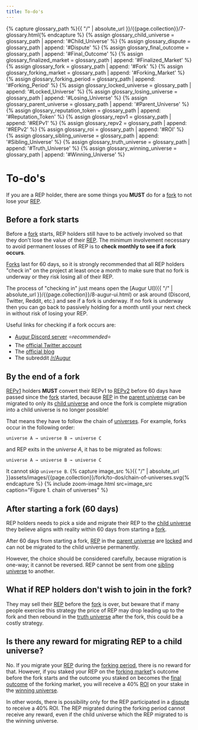 ```yaml
---
title: To-do's
---
```

{% capture glossary_path %}{{ "/" | absolute_url }}/{{page.collection}}/7-glossary.html{% endcapture %}
{% assign glossary_child_universe = glossary_path | append: '#Child_Universe' %}
{% assign glossary_dispute = glossary_path | append: '#Dispute' %}
{% assign glossary_final_outcome = glossary_path | append: '#Final_Outcome' %}
{% assign glossary_finalized_market = glossary_path | append: '#Finalized_Market' %}
{% assign glossary_fork = glossary_path | append: '#Fork' %}
{% assign glossary_forking_market = glossary_path | append: '#Forking_Market' %}
{% assign glossary_forking_period = glossary_path | append: '#Forking_Period' %}
{% assign glossary_locked_universe = glossary_path | append: '#Locked_Universe' %}
{% assign glossary_losing_universe = glossary_path | append: '#Losing_Universe' %}
{% assign glossary_parent_universe = glossary_path | append: '#Parent_Universe' %}
{% assign glossary_reputation_token = glossary_path | append: '#Reputation_Token' %}
{% assign glossary_repv1 = glossary_path | append: '#REPv1' %}
{% assign glossary_repv2 = glossary_path | append: '#REPv2' %}
{% assign glossary_roi = glossary_path | append: '#ROI' %}
{% assign glossary_sibling_universe = glossary_path | append: '#Sibling_Universe' %}
{% assign glossary_truth_universe = glossary_path | append: '#Truth_Universe' %}
{% assign glossary_winning_universe = glossary_path | append: '#Winning_Universe' %}

# To-do's
If you are a REP holder, there are some things you **MUST** do for a [fork]({{glossary_fork}}) to not lose your [REP]({{glossary_reputation_token}}).

## Before a fork starts
Before a [fork]({{glossary_fork}}) starts, REP holders still have to be actively involved so that they don't lose the value of their [REP]({{glossary_reputation_token}}). The minimum involvement necessary to avoid permanent losses of REP is to **check monthly to see if a fork occurs**.

[Forks]({{glossary_fork}}) last for 60 days, so it is strongly recommended that all REP holders "check in" on the project at least once a month to make sure that no fork is underway or they risk losing all of their REP.

The process of "checking in" just means open the [Augur UI]({{ "/" | absolute_url }}/{{page.collection}}/8-augur-ui.html) or ask around (Discord, Twitter, Reddit, etc.) and see if a fork is underway. If no fork is underway then you can go back to passively holding for a month until your next check in without risk of losing your REP.

Useful links for checking if a fork occurs are:
 - [Augur Discord server](https://invite.augur.net)  ⭐*recommended*⭐
 - The [official Twitter account](https://twitter.com/augurproject)
 - The [official blog](https://augur.net/blog)
 - The subreddit [/r/Augur](https://www.reddit.com/r/Augur/)

## By the end of a fork
[REPv1]({{glossary_repv1}}) holders **MUST** convert their REPv1 to [REPv2]({{glossary_repv2}}) before 60 days have passed since the [fork]({{glossary_fork}}) started, because [REP]({{glossary_reputation_token}}) in the [parent universe]({{glossary_parent_universe}}) can be migrated to only its [child universe]({{glossary_child_universe}}) and once the fork is complete migration into a child universe is no longer possible!

That means they have to follow the chain of [universes]({{glossary_universe}}). For example, forks occur in the following order:
```
universe A → universe B → universe C
```
and REP exits in the *universe A*, it has to be migrated as follows: 
```
universe A → universe B → universe C
```
It cannot skip `universe B`.
{% capture image_src %}{{ "/" | absolute_url }}assets/images/{{page.collection}}/fork/to-dos/chain-of-universes.svg{% endcapture %}
{% include zoom-image.html src=image_src caption="Figure 1. chain of universes" %}

## After starting a fork (60 days)
REP holders needs to pick a side and migrate their REP to the [child universe]({{glossary_child_universe}}) they believe aligns with reality within 60 days from starting a [fork]({{glossary_fork}}).

After 60 days from starting a fork, [REP]({{glossary_reputation_token}}) in the [parent universe]({{glossary_parent_universe}}) are [locked]({{glossary_locked_universe}}) and can not be migrated to the child universe permanently.

However, the choice should be considered carefully, because migration is one-way; it cannot be reversed. REP cannot be sent from one [sibling universe]({{glossary_sibling_universe}}]) to another.

## What if REP holders don't wish to join in the fork?
They may sell their [REP]({{glossary_reputation_token}}) before the [fork]({{glossary_fork}}) is over, but beware that if many people exercise this strategy the price of REP may drop leading up to the fork and then rebound in the [truth universe]({{glossary_truth_universe}}) after the fork, this could be a costly strategy.

## Is there any reward for migrating REP to a child universe?
No. If you migrate your [REP]({{glossary_reputation_token}}) during the [forking period]({{glossary_forking_period}}), there is no reward for that. However, if you staked your REP on the [forking market]({{glossary_forking_market}})'s outcome before the fork starts and the outcome you staked on becomes the [final outcome]({{glossary_final_outcome}}) of the forking market, you will receive a 40% [ROI]({{glossary_roi}}) on your stake in the [winning universe]({{glossary_winning_universe}}).

In other words, there is possibility only for the REP participated in a [dispute]({{glossary_dispute}}) to receive a 40% ROI. The REP migrated during the forking period cannot receive any reward, even if the child universe which the REP migrated to is the winning universe.
